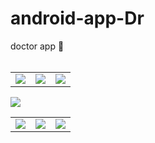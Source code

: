 # android-app-Dr
doctor app :iphone:
<br><br>
<table>
<tr>
<td><img src="https://github.com/healthGuide/android-app-Dr/blob/master/screenshots/splash.png"></td>
<td><img src="https://github.com/healthGuide/android-app-Dr/blob/master/screenshots/menu.png"></td>
<td><img src="https://github.com/healthGuide/android-app-Dr/blob/master/screenshots/schedule.png"></td>
</tr>
</table>
<img src="https://github.com/healthGuide/android-app-Dr/blob/master/screenshots/graph.jpg">
<table>
<tr>
<td><img src="https://github.com/healthGuide/android-app-Dr/blob/master/screenshots/records.png"></td>
<td><img src="https://github.com/healthGuide/android-app-Dr/blob/master/screenshots/people.png"></td>
<td><img src="https://github.com/healthGuide/android-app-Dr/blob/master/screenshots/suggest.png"></td>
</tr>
</table>
